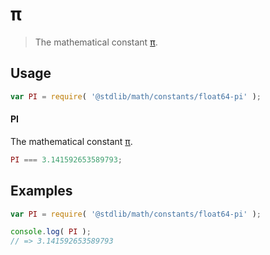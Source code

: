 # π

> The mathematical constant [π][pi].

<section class="usage">

## Usage

``` javascript
var PI = require( '@stdlib/math/constants/float64-pi' );
```

#### PI

The mathematical constant [π][pi].

``` javascript
PI === 3.141592653589793;
```

</section>

<!-- /.usage -->


<section class="examples">

## Examples

<!-- TODO: better example -->

``` javascript
var PI = require( '@stdlib/math/constants/float64-pi' );

console.log( PI );
// => 3.141592653589793
```

</section>

<!-- /.examples -->


<section class="links">

[pi]: https://en.wikipedia.org/wiki/Pi

</section>

<!-- /.links -->
